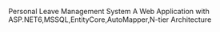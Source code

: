 Personal Leave Management System
A Web Application with ASP.NET6,MSSQL,EntityCore,AutoMapper,N-tier Architecture  
